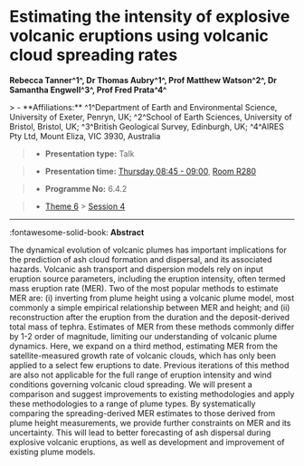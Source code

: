 # Estimating the intensity of explosive volcanic eruptions using volcanic cloud spreading rates

**Rebecca Tanner^1^, Dr Thomas Aubry^1^, Prof Matthew Watson^2^, Dr Samantha Engwell^3^, Prof Fred Prata^4^**

<!-- more -->> - **Affiliations:** ^1^Department of Earth and Environmental Science, University of Exeter, Penryn, UK; ^2^School of Earth Sciences, University of Bristol, Bristol, UK; ^3^British Geological Survey, Edinburgh, UK; ^4^AIRES Pty Ltd, Mount Eliza, VIC 3930, Australia

> - **Presentation type:** Talk

> - **Presentation time:** [Thursday 08:45 - 09:00](../sessions_comparison.md#__tabbed_3_3), [Room R280](../maps_venue.md#__tabbed_1_1)

> - **Programme No:** 6.4.2

> - [Theme 6](../theme6.md) > [Session 4](../sessions/session-6-4.md)

--- 

:fontawesome-solid-book: **Abstract**

The dynamical evolution of volcanic plumes has important implications for the prediction of ash cloud formation and dispersal, and its associated hazards. Volcanic ash transport and dispersion models rely on input eruption source parameters, including the eruption intensity, often termed mass eruption rate (MER). Two of the most popular methods to estimate MER are: (i) inverting from plume height using a volcanic plume model, most commonly a simple empirical relationship between MER and height; and (ii) reconstruction after the eruption from the duration and the deposit-derived total mass of tephra. Estimates of MER from these methods commonly differ by 1-2 order of magnitude, limiting our understanding of volcanic plume dynamics. Here, we expand on a third method, estimating MER from the satellite-measured growth rate of volcanic clouds, which has only been applied to a select few eruptions to date. Previous iterations of this method are also not applicable for the full range of eruption intensity and wind conditions governing volcanic cloud spreading. We will present a comparison and suggest improvements to existing methodologies and apply these methodologies to a range of plume types. By systematically comparing the spreading-derived MER estimates to those derived from plume height measurements, we provide further constraints on MER and its uncertainty. This will lead to better forecasting of ash dispersal during explosive volcanic eruptions, as well as development and improvement of existing plume models.

